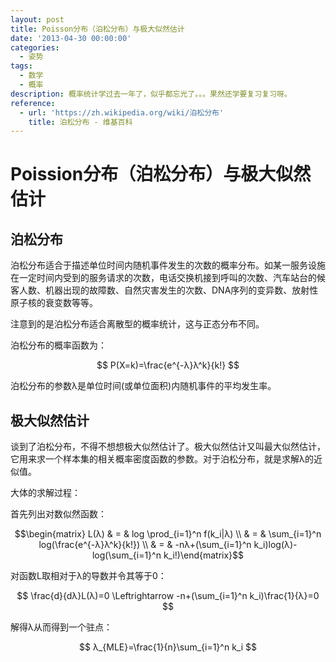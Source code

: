 ```yaml
---
layout: post
title: Poisson分布（泊松分布）与极大似然估计
date: '2013-04-30 00:00:00'
categories:
  - 姿势
tags:
  - 数学
  - 概率
description: 概率统计学过去一年了，似乎都忘光了。。。果然还学要复习复习呀。
reference:
  - url: 'https://zh.wikipedia.org/wiki/泊松分布'
    title: 泊松分布 - 维基百科
---
```


# Poission分布（泊松分布）与极大似然估计

## 泊松分布

泊松分布适合于描述单位时间内随机事件发生的次数的概率分布。如某一服务设施在一定时间内受到的服务请求的次数，电话交换机接到呼叫的次数、汽车站台的候客人数、机器出现的故障数、自然灾害发生的次数、DNA序列的变异数、放射性原子核的衰变数等等。

注意到的是泊松分布适合离散型的概率统计，这与正态分布不同。

泊松分布的概率函数为：

$$ P(X=k)=\frac{e^{-λ}λ^k}{k!} $$

泊松分布的参数λ是单位时间(或单位面积)内随机事件的平均发生率。

## 极大似然估计

谈到了泊松分布，不得不想想极大似然估计了。极大似然估计又叫最大似然估计，它用来求一个样本集的相关概率密度函数的参数。对于泊松分布，就是求解λ的近似值。

大体的求解过程：

首先列出对数似然函数：

$$\begin{matrix} L(λ) & = & log \prod_{i=1}^n f(k_i|λ) \\ & = & \sum_{i=1}^n log(\frac{e^{-λ}λ^k}{k!}) \\ & = & -nλ+(\sum_{i=1}^n k_i)log(λ)-log(\sum_{i=1}^n k_i!)\end{matrix}$$

对函数L取相对于λ的导数并令其等于0：

$$ \frac{d}{dλ}L(λ)=0 \Leftrightarrow -n+(\sum_{i=1}^n k_i)\frac{1}{λ}=0 $$

解得λ从而得到一个驻点：

$$ λ_{MLE}=\frac{1}{n}\sum_{i=1}^n k_i $$
